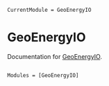```@meta
CurrentModule = GeoEnergyIO
```

# GeoEnergyIO

Documentation for [GeoEnergyIO](https://github.com/moyner/GeoEnergyIO.jl).

```@index
```

```@autodocs
Modules = [GeoEnergyIO]
```
